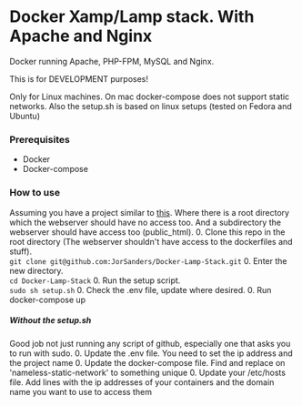 # Docker Xamp/Lamp stack. With Apache and Nginx

Docker running Apache, PHP-FPM, MySQL and Nginx. 

This is for DEVELOPMENT purposes!

Only for Linux machines. On mac docker-compose does not support static networks. 
Also the setup.sh is based on linux setups (tested on Fedora and Ubuntu)

### Prerequisites
- Docker
- Docker-compose

### How to use
Assuming you have a project similar to [this](https://github.com/JorSanders/phptest). 
Where there is a root directory which the webserver should have no access too.
And a subdirectory the webserver should have access too (public_html).
0. Clone this repo in the root directory (The webserver shouldn't have access to the dockerfiles and stuff).   
`git clone git@github.com:JorSanders/Docker-Lamp-Stack.git`
0. Enter the new directory.   
`cd Docker-Lamp-Stack`
0. Run the setup script.  
`sudo sh setup.sh`
0. Check the .env file, update where desired.
0. Run docker-compose up

##### Without the setup.sh
Good job not just running any script of github, especially one that asks you to run with sudo. 
0. Update the .env file. You need to set the ip address and the project name
0. Update the docker-compose file. Find and replace on 'nameless-static-network' to something unique
0. Update your /etc/hosts file. Add lines with the ip addresses of your containers and the domain name you want to use to access them
